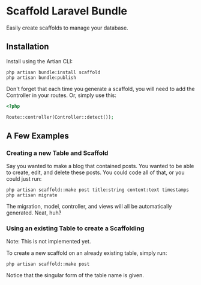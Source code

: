 # Scaffold Laravel Bundle

Easily create scaffolds to manage your database.

## Installation

Install using the Artian CLI:

	php artisan bundle:install scaffold
	php artisan bundle:publish

Don't forget that each time you generate a scaffold, you will need to add the
Controller in your routes. Or, simply use this:

```php
<?php

Route::controller(Controller::detect());
```

## A Few Examples

### Creating a new Table and Scaffold

Say you wanted to make a blog that contained posts. You wanted to be able
to create, edit, and delete these posts. You could code all of that, or you
could just run:

	php artisan scaffold::make post title:string content:text timestamps
	php artisan migrate

The migration, model, controller, and views will all be automatically generated.
Neat, huh?

### Using an existing Table to create a Scaffolding

Note: This is not implemented yet.

To create a new scaffold on an already existing table, simply run:

	php artisan scaffold::make post

Notice that the singular form of the table name is given.